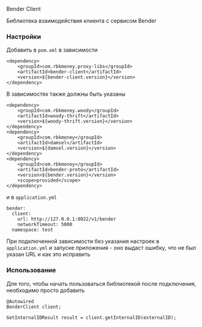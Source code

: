 Bender Client

Библиотека взаимодействия клиента с сервисом Bender

### Настройки

Добавить в `pom.xml` в зависимости

```
<dependency>
    <groupId>com.rbkmoney.proxy-libs</groupId>
    <artifactId>bender-client</artifactId>
    <version>${bender-client.version}</version>
</dependency>
```

В зависимостях также должны быть указаны
```
<dependency>
    <groupId>com.rbkmoney.woody</groupId>
    <artifactId>woody-thrift</artifactId>
    <version>${woody-thrift.version}</version>
</dependency>
<dependency>
    <groupId>com.rbkmoney</groupId>
    <artifactId>damsel</artifactId>
    <version>${damsel.version}</version>
</dependency>
<dependency>
    <groupId>com.rbkmoney</groupId>
    <artifactId>bender-proto</artifactId>
    <version>${bender.version}</version>
    <scope>provided</scope>
</dependency>
```

и в `application.yml`

```
bender:
  client:
    url: http://127.0.0.1:8022/v1/bender
    networkTimeout: 5000
  namespace: test
```

При подключенной зависимости без указания настроек в `application.yml` и запуске приложения - оно выдаст ошибку, что не был указан URL и как это исправить

### Использование

Для того, чтобы начать пользоваться библиотекой после подключения, необходимо просто добавить

```
@Autowired
BenderClient client;

GetInternalIDResult result = client.getInternalID(externalID);
```
